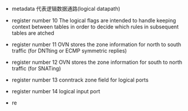 * metadata
代表逻辑数据通路(logical datapath)

* register number 10
The logical flags are intended to handle keeping context between tables in order to decide which rules in subsequent tables are atched
* register number 11
OVN stores the zone information for north to south traffic (for DNTting or ECMP symmetric replies)
* register number 12
OVN stores the zone information for south to north traffic (for SNATing)
* register number 13
conntrack zone field for logical ports
* register number 14
logical input port
* re